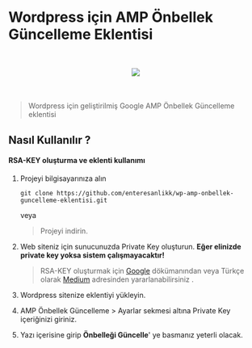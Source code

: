 # Wordpress için AMP Önbellek Güncelleme Eklentisi
<p align="center" style="margin: 50px 0;">
    <img src="https://blog.atakancelik.com.tr/wp-content/uploads/2019/08/AMP-Cache-Update-Kopyası-Kopyası.png" />
</p>

> Wordpress için geliştirilmiş Google AMP Önbellek Güncelleme eklentisi

## Nasıl Kullanılır ?

#### RSA-KEY oluşturma ve eklenti kullanımı

1. Projeyi bilgisayarınıza alın

    `git clone https://github.com/enteresanlikk/wp-amp-onbellek-guncelleme-eklentisi.git`

    veya

    > Projeyi indirin.

2. Web siteniz için sunucunuzda Private Key oluşturun. **Eğer elinizde private key yoksa sistem çalışmayacaktır!**
    > RSA-KEY oluşturmak için [Google](https://developers.google.com/amp/cache/update-cache#rsa-keys) dökümanından  veya Türkçe olarak [Medium](https://medium.com/@atakancelik/wordpress-amp-onbellek-guncelleme-778fe4c90b56) adresinden yararlanabilirsiniz .

3. Wordpress sitenize eklentiyi yükleyin.
4. AMP Önbellek Güncelleme > Ayarlar sekmesi altına Private Key içeriğinizi giriniz.
5. Yazı içerisine girip **Önbelleği Güncelle**' ye basmanız yeterli olacak.
